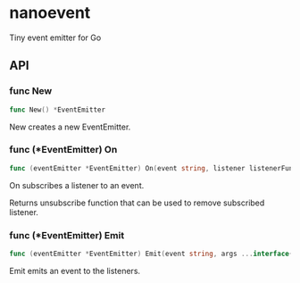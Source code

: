# nanoevent

Tiny event emitter for Go

## API

### func New

```go
func New() *EventEmitter
```

New creates a new EventEmitter.

### func (\*EventEmitter) On

```go
func (eventEmitter *EventEmitter) On(event string, listener listenerFunc) func()
```

On subscribes a listener to an event.

Returns unsubscribe function that can be used to remove subscribed listener.

### func (\*EventEmitter) Emit

```go
func (eventEmitter *EventEmitter) Emit(event string, args ...interface{})
```

Emit emits an event to the listeners.
